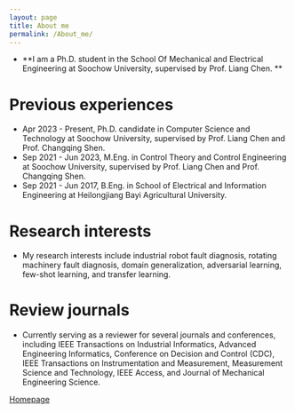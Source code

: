 ```yaml
---
layout: page
title: About me
permalink: /About_me/
---
```


- **I am a Ph.D. student in the School Of Mechanical and Electrical Engineering at Soochow University, supervised by Prof. Liang Chen. **
# Previous experiences
- Apr 2023 - Present, Ph.D. candidate in Computer Science and Technology at Soochow University, supervised by Prof. Liang Chen and Prof. Changqing Shen.
- Sep 2021 - Jun 2023, M.Eng. in Control Theory and Control Engineering at Soochow University, supervised by Prof. Liang Chen and Prof. Changqing Shen.
- Sep 2021 - Jun 2017, B.Eng. in School of Electrical and Information Engineering at Heilongjiang Bayi Agricultural University.

# Research interests
- My research interests include industrial robot fault diagnosis, rotating machinery fault diagnosis, domain generalization, adversarial learning, few-shot learning, and transfer learning.
  
# Review journals
- Currently serving as a reviewer for several journals and conferences, including IEEE Transactions on Industrial Informatics, Advanced Engineering Informatics, Conference on Decision and Control (CDC), IEEE Transactions on Instrumentation and Measurement, Measurement Science and Technology, IEEE Access, and Journal of Mechanical Engineering Science.


[Homepage](https://qtchen730.github.io/qtchen.github.io/)

